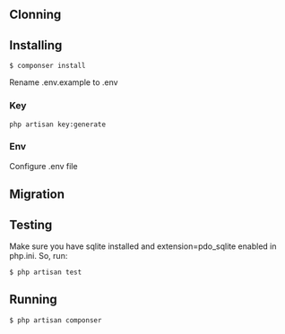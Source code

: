 ## Clonning

## Installing

```
$ componser install
```
Rename .env.example to .env

### Key
```
php artisan key:generate
```
### Env
Configure .env file


## Migration

## Testing

Make sure you have sqlite installed and extension=pdo_sqlite enabled in php.ini. So, run:

```
$ php artisan test
```

## Running
```
$ php artisan componser
```